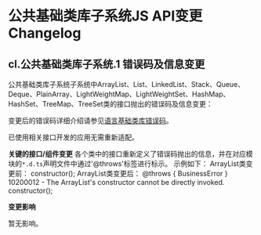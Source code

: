 # 公共基础类库子系统JS API变更Changelog

## cl.公共基础类库子系统.1 错误码及信息变更
公共基础类库子系统子系统中ArrayList、List、LinkedList、Stack、Queue、Deque、PlainArray、LightWeightMap、LightWeightSet、HashMap、HashSet、TreeMap、TreeSet类的接口抛出的错误码及信息变更：

变更后的错误码详细介绍请参见[语言基础类库错误码](../../../application-dev/reference/errorcodes/errorcode-utils.md)。

已使用相关接口开发的应用无需重新适配。

**关键的接口/组件变更**
各个类中的接口重新定义了错误码抛出的信息，并在对应模块的`*.d.ts`声明文件中通过'@throws'标签进行标示。
示例如下：
ArrayList类变更前：
constructor();
ArrayList类变更后：
@throws { BusinessError } 10200012 - The ArrayList's constructor cannot be directly invoked.
constructor();

**变更影响**

暂无影响。
